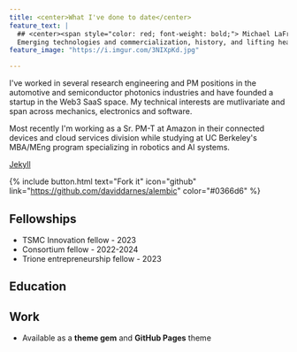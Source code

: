 ```yaml
---
title: <center>What I've done to date</center>
feature_text: |
  ## <center><span style="color: red; font-weight: bold;"> Michael LaFramboise </span></center>
  Emerging technologies and commercialization, history, and lifting heavy
feature_image: "https://i.imgur.com/3NIXpKd.jpg"

---
```



I've worked in several research engineering and PM positions in the automotive and semiconductor photonics industries and have founded a startup in the Web3 SaaS space. My technical interests are mutlivariate and span across mechanics, electronics and software. 

Most recently I'm working as a Sr. PM-T at Amazon in their connected devices and cloud services division while studying at UC Berkeley's MBA/MEng program specializing in robotics and AI systems.

[Jekyll](https://jekyllrb.com/) 

{% include button.html text="Fork it" icon="github" link="https://github.com/daviddarnes/alembic" color="#0366d6" %} 
## Fellowships
- TSMC Innovation fellow - 2023
- Consortium fellow - 2022-2024
- Trione entrepreneurship fellow - 2023
## Education
## Work

- Available as a **theme gem** and **GitHub Pages** theme

